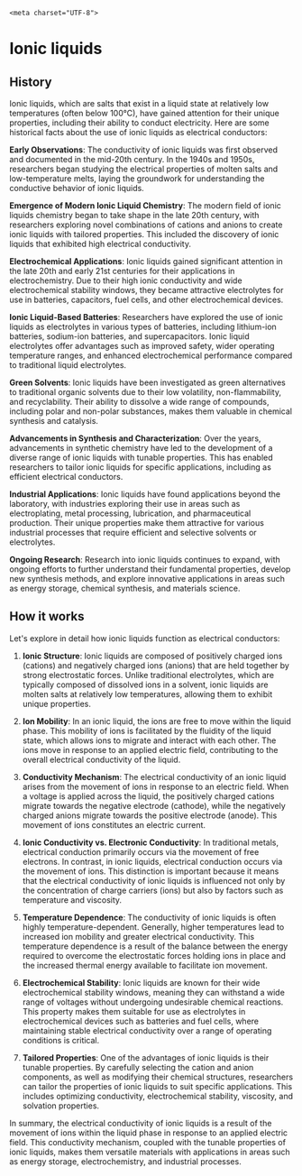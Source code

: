     <meta charset="UTF-8">


# Ionic liquids

## History

Ionic liquids, which are salts that exist in a liquid state at relatively low temperatures (often below 100°C), have gained attention for their unique properties, including their ability to conduct electricity. Here are some historical facts about the use of ionic liquids as electrical conductors:

**Early Observations**: The conductivity of ionic liquids was first observed and documented in the mid-20th century. In the 1940s and 1950s, researchers began studying the electrical properties of molten salts and low-temperature melts, laying the groundwork for understanding the conductive behavior of ionic liquids.

**Emergence of Modern Ionic Liquid Chemistry**: The modern field of ionic liquids chemistry began to take shape in the late 20th century, with researchers exploring novel combinations of cations and anions to create ionic liquids with tailored properties. This included the discovery of ionic liquids that exhibited high electrical conductivity.

**Electrochemical Applications**: Ionic liquids gained significant attention in the late 20th and early 21st centuries for their applications in electrochemistry. Due to their high ionic conductivity and wide electrochemical stability windows, they became attractive electrolytes for use in batteries, capacitors, fuel cells, and other electrochemical devices.

**Ionic Liquid-Based Batteries**: Researchers have explored the use of ionic liquids as electrolytes in various types of batteries, including lithium-ion batteries, sodium-ion batteries, and supercapacitors. Ionic liquid electrolytes offer advantages such as improved safety, wider operating temperature ranges, and enhanced electrochemical performance compared to traditional liquid electrolytes.

**Green Solvents**: Ionic liquids have been investigated as green alternatives to traditional organic solvents due to their low volatility, non-flammability, and recyclability. Their ability to dissolve a wide range of compounds, including polar and non-polar substances, makes them valuable in chemical synthesis and catalysis.

**Advancements in Synthesis and Characterization**: Over the years, advancements in synthetic chemistry have led to the development of a diverse range of ionic liquids with tunable properties. This has enabled researchers to tailor ionic liquids for specific applications, including as efficient electrical conductors.

**Industrial Applications**: Ionic liquids have found applications beyond the laboratory, with industries exploring their use in areas such as electroplating, metal processing, lubrication, and pharmaceutical production. Their unique properties make them attractive for various industrial processes that require efficient and selective solvents or electrolytes.

**Ongoing Research**: Research into ionic liquids continues to expand, with ongoing efforts to further understand their fundamental properties, develop new synthesis methods, and explore innovative applications in areas such as energy storage, chemical synthesis, and materials science.

## How it works

Let's explore in detail how ionic liquids function as electrical conductors:

1. **Ionic Structure**: Ionic liquids are composed of positively charged ions (cations) and negatively charged ions (anions) that are held together by strong electrostatic forces. Unlike traditional electrolytes, which are typically composed of dissolved ions in a solvent, ionic liquids are molten salts at relatively low temperatures, allowing them to exhibit unique properties.

2. **Ion Mobility**: In an ionic liquid, the ions are free to move within the liquid phase. This mobility of ions is facilitated by the fluidity of the liquid state, which allows ions to migrate and interact with each other. The ions move in response to an applied electric field, contributing to the overall electrical conductivity of the liquid.

3. **Conductivity Mechanism**: The electrical conductivity of an ionic liquid arises from the movement of ions in response to an electric field. When a voltage is applied across the liquid, the positively charged cations migrate towards the negative electrode (cathode), while the negatively charged anions migrate towards the positive electrode (anode). This movement of ions constitutes an electric current.

4. **Ionic Conductivity vs. Electronic Conductivity**: In traditional metals, electrical conduction primarily occurs via the movement of free electrons. In contrast, in ionic liquids, electrical conduction occurs via the movement of ions. This distinction is important because it means that the electrical conductivity of ionic liquids is influenced not only by the concentration of charge carriers (ions) but also by factors such as temperature and viscosity.

5. **Temperature Dependence**: The conductivity of ionic liquids is often highly temperature-dependent. Generally, higher temperatures lead to increased ion mobility and greater electrical conductivity. This temperature dependence is a result of the balance between the energy required to overcome the electrostatic forces holding ions in place and the increased thermal energy available to facilitate ion movement.

6. **Electrochemical Stability**: Ionic liquids are known for their wide electrochemical stability windows, meaning they can withstand a wide range of voltages without undergoing undesirable chemical reactions. This property makes them suitable for use as electrolytes in electrochemical devices such as batteries and fuel cells, where maintaining stable electrical conductivity over a range of operating conditions is critical.

7. **Tailored Properties**: One of the advantages of ionic liquids is their tunable properties. By carefully selecting the cation and anion components, as well as modifying their chemical structures, researchers can tailor the properties of ionic liquids to suit specific applications. This includes optimizing conductivity, electrochemical stability, viscosity, and solvation properties.

In summary, the electrical conductivity of ionic liquids is a result of the movement of ions within the liquid phase in response to an applied electric field. This conductivity mechanism, coupled with the tunable properties of ionic liquids, makes them versatile materials with applications in areas such as energy storage, electrochemistry, and industrial processes.